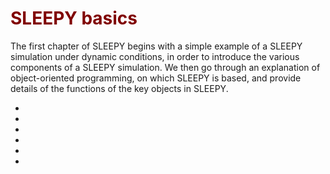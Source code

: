 # <font color="maroon">SLEEPY basics</font>

The first chapter of SLEEPY begins with a simple example of a SLEEPY simulation under dynamic conditions, in order to introduce the various components of a SLEEPY simulation. We then go through an explanation of object-oriented programming, on which SLEEPY is based, and provide details of the functions of the key objects in SLEEPY.

- [](Chapter1/Ch1_basics.ipynb)
- [](Chapter1/Ch1_Objects.md)
- [](Chapter1/Ch1_expsys.ipynb)
- [](Chapter1/Ch1_Liouvillian.ipynb)
- [](Chapter1/Ch1_Propagation.ipynb)
- [](Chapter1/Ch1_rho.ipynb)
